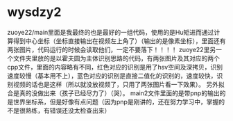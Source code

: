 # wysdzy2
zuoye22/main里面是我最终的也是最好的一组代码，使用的是Hu矩进而通过计算得到中心坐标（坐标直接输出在视频左上角了）（输出的是像素坐标），里面还有两张图片，代码运行的时候会读取他们，一定不要落下！！！！
zuoye22里另一个文件夹里放的是以霍夫圆为主体识别思路的代码，有两张图片及其对应的两个cpp文件，里面的内容略有不同，红色对应的识别是用了hsv空间及深拷贝，识别速度较慢（基本用不上），蓝色对应的识别是直接二值化的识别的，速度较快，识别视频的话也是这样（所以就没放视频了，只用了两张图片看一下效果）。
另外拟合是真的没做出来（孩子已经尽力了）（哭）。
main2文件里面的是带pnp的输出的是世界坐标系，但是好像有点问题（因为pnp是刚讲的，还在努力学习中，掌握的不是很熟练，有错误还没太检查出来）
